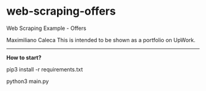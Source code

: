 # web-scraping-offers
Web Scraping Example - Offers

Maximiliano Caleca 
This is intended to be shown as a portfolio on UpWork.

-----------------------------------

**How to start?**

pip3 install -r requirements.txt

python3 main.py
